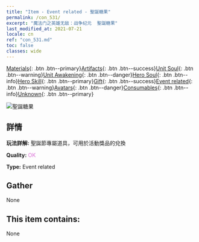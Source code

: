 ```yaml
---
title: "Item - Event related - 聖誕糖果"
permalink: /con_531/
excerpt: "魔法门之英雄无敌：战争纪元  聖誕糖果"
last_modified_at: 2021-07-21
locale: cn
ref: "con_531.md"
toc: false
classes: wide
---
```

 [Materials](/ItemsCN/){: .btn .btn--primary}[Artifacts](/ItemsCN/Artifacts/){: .btn .btn--success}[Unit Soul](/ItemsCN/UnitSoul/){: .btn .btn--warning}[Unit Awakening](/ItemsCN/UnitAwakening/){: .btn .btn--danger}[Hero Soul](/ItemsCN/HeroSoul/){: .btn .btn--info}[Hero Skill](/ItemsCN/HeroSkill/){: .btn .btn--primary}[Gift](/ItemsCN/Gift/){: .btn .btn--success}[Event related](/ItemsCN/Events/){: .btn .btn--warning}[Avatars](/ItemsCN/Avatars/){: .btn .btn--danger}[Consumables](/ItemsCN/Consumables/){: .btn .btn--info}[Unknown](/ItemsCN/Unknown/){: .btn .btn--primary}

 ![聖誕糖果](/images/t/i_10017.png)

## 詳情
 **玩法詳解:** 聖誕節專屬道具，可用於活動獎品的兌換

 **Quality:** <span style="color: #DA70D6">OK</span>

 **Type:** Event related

## Gather

  None

## This item contains:

  None

